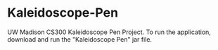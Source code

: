 # Kaleidoscope-Pen
UW Madison CS300 Kaleidoscope Pen Project.
To run the application, download and run the "Kaleidoscope Pen" jar file.
